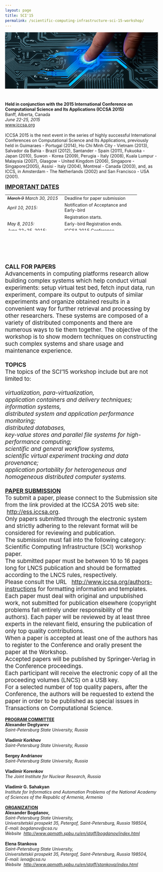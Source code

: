 ```yaml
---
layout: page
title: SCI'15
permalink: /scientific-computing-infrastructure-sci-15-workshop/
---
```

<p><span style="font-size: 14pt;"> <img src="/iccsa2015-1.jpg" /><br /><br /></span></p>
<div><strong>Held in conjunction with the 2015 International Conference on Computational Science and Its Applications (ICCSA 2015)</strong><br /> Banff, Alberta, Canada<br /><i>June 22-25, 2015</i></div>
<div><i> </i><a href="http://www.iccsa.org" target="_BLANK">www.iccsa.org </a><br /><br /> ICCSA 2015 is the next event in the series of highly successful International Conferences on Computational Science and Its Applications, previously held in Guimaraes - Portugal (2014), Ho Chi Minh City - Vietnam (2013), Salvador da Bahia - Brazil (2012), Santander - Spain (2011), Fukuoka - Japan (2010), Suwon - Korea (2009), Perugia - Italy (2008), Kuala Lumpur - Malaysia (2007), Glasgow - United Kingdom (2006), Singapore - Singapore(2005), Assisi - Italy (2004), Montreal - Canada (2003), and, as ICCS, in Amsterdam - The Netherlands (2002) and San Francisco - USA (2001).</div>
<p><span style="font-size: 14pt;"><strong><span style="text-decoration: underline;">IMPORTANT DATES</span></strong><br /></span></p>
<table style="width: 435px; height: 118px;">
<tbody>
<tr>
<td width="175"><i><del>March 9</del> March 30, 2015<br /></i></td>
<td>Deadline for paper submission</td>
</tr>
<tr>
<td><i>April 10, 2015:</i></td>
<td>Notification of Acceptance and Early-bird</td>
</tr>
<tr>
<td>&nbsp;</td>
<td>Registration starts.</td>
</tr>
<tr>
<td><i>May 8, 2015:</i></td>
<td>Early-bird Registration ends.</td>
</tr>
<tr>
<td><i>June 22-25, 2015:</i></td>
<td>ICCSA 2015 Conference</td>
</tr>
</tbody>
</table>
<p><br /> <strong></strong></p>

<div>&nbsp;</div>
<p>&nbsp;</p>
<p><span style="font-size: 14pt;"><strong>CALL FOR PAPERS</strong><br /> Advancements in computing platforms research allow building complex systems which help conduct virtual experiments: setup virtual test bed, fetch input data, run experiment, compare its output to outputs of similar experiments and organize obtained results in a convenient way for further retrieval and processing by other researchers. These systems are composed of a variety of distributed components and there are numerous ways to tie them together. The objective of the workshop is to show modern techniques on constructing such complex systems and share usage and maintenance experience.<br /><br /> <strong>TOPICS</strong><br /> The topics of the SCI’15 workshop include but are not limited to:<br /><br /> <i> virtualization, para-virtualization,<br /> application containers and delivery techniques;<br /> information systems,<br /> distributed system and application performance monitoring;<br /> distributed databases,<br /> key-value stores and parallel file systems for high-performance computing;<br /> scientific and general workflow systems,<br /> scientific virtual experiment tracking and data provenance;<br /> application portability for heterogeneous and homogeneous distributed computer systems.</i><br /><br /> <strong><span style="text-decoration: underline;">PAPER SUBMISSION</span></strong><br /> To submit a paper, please connect to the Submission site from the link provided at the ICCSA 2015 web site: &nbsp;<a href="http://ess.iccsa.org" target="_BLANK">http://ess.iccsa.org</a>.<br /> Only papers submitted through the electronic system and strictly adhering to the relevant format will be considered for reviewing and publication.<br /> The submission must fall into the following category: Scientific Computing Infrastructure (SCI) workshop paper.<br /> The submitted paper must be between 10 to 16 pages long for LNCS publication and should be formatted according to the LNCS rules, respectively.<br /> Please consult the URL &nbsp; <a href="http://www.iccsa.org/authors-instructions" target="_BLANK"> http://www.iccsa.org/authors-instructions</a> for formatting information and templates.<br /> Each paper must deal with original and unpublished work, not submitted for publication elsewhere (copyright problems fall entirely under responsibility of the authors). Each paper will be reviewed by at least three experts in the relevant field, ensuring the publication of only top quality contributions.<br /> When a paper is accepted at least one of the authors has to register to the Conference and orally present the paper at the Workshop.<br /> Accepted papers will be published by Springer-Verlag in the Conference proceedings.<br /> Each participant will receive the electronic copy of all the proceeding volumes (LNCS) on a USB key.<br /> For a selected number of top quality papers, after the Conference, the authors will be requested to extend the paper in order to be published as special issues in Transactions on Computational Science.<br /></span><br /> <strong><span style="text-decoration: underline;">PROGRAM COMMITTEE</span></strong><br /> <b>Alexander Degtyarev</b><br /> <i>Saint-Petersburg State University, Russia</i><br /><br /> <b>Vladimir Korkhov</b><br /> <i>Saint-Petersburg State University, Russia</i><br /><br /> <b>Sergey Andrianov</b><br /> <i>Saint-Petersburg State University, Russia</i><br /><br /> <b>Vladimir Korenkov</b><br /> <i>The Joint Institute for Nuclear Research, Russia</i><br /><br /> <b>Vladimir G. Sahakyan</b><br /> <i>Institute for Informatics and Automation Problems of the National Academy of Sciences of the Republic of Armenia, Armenia</i><br /><br /> <strong><span style="text-decoration: underline;">ORGANIZATION</span></strong><br /> <b>Alexander Bogdanov,</b><br /> <i>Saint-Petersburg State University,</i><br /> <i>Universitetskii prospekt 35, Petergof, Saint-Petersburg, Russia 198504,</i><br /> <i>E-mail: bogdanov@csa.ru</i><br /> <i>Website &nbsp;<a href="http://www.apmath.spbu.ru/en/staff/bogdanov/index.html" target="_BLANK">http://www.apmath.spbu.ru/en/staff/bogdanov/index.html</a></i><br /><br /> <b>Elena Stankova</b><br /> <i>Saint-Petersburg State University,</i><br /> <i>Universitetskii prospekt 35, Petergof, Saint-Petersburg, Russia 198504,</i><br /> <i>E-mail: lena@csa.ru</i><br /> <i>Website &nbsp;<a href="http://www.apmath.spbu.ru/en/staff/stankova/index.html" target="_BLANK">http://www.apmath.spbu.ru/en/staff/stankova/index.html</a></i></p>
